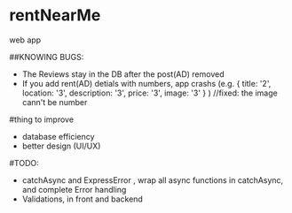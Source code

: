 # rentNearMe
web app 

##KNOWING BUGS:
- The Reviews stay in the DB after the post(AD) removed
- If you add rent(AD) detials with numbers, app crashs (e.g. { title: '2', location: '3', description: '3', price: '3', image: '3' } ) //fixed: the image cann't be number

#thing to improve
- database efficiency
- better design (UI/UX)

#TODO:
- catchAsync and ExpressError , wrap all async functions in catchAsync, and complete Error handling
- Validations, in front and backend
